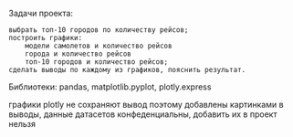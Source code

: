 
Задачи проекта:

    выбрать топ-10 городов по количеству рейсов;
    построить графики:
        модели самолетов и количество рейсов
        города и количество рейсов
        топ-10 городов и количество рейсов;
    сделать выводы по каждому из графиков, пояснить результат.

Библиотеки: pandas, matplotlib.pyplot, plotly.express

графики plotly не сохраняют вывод поэтому добавлены картинками в выводы, данные датасетов конфеденциальны, добавить их в проект нельзя
